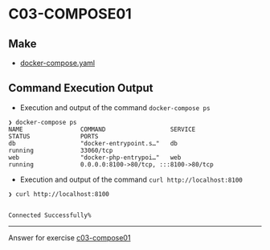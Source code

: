 # C03-COMPOSE01

## Make
- [docker-compose.yaml](docker-compose.yaml)

## Command Execution Output

- Execution and output of the command `docker-compose ps`

```
❯ docker-compose ps
NAME                COMMAND                  SERVICE             STATUS              PORTS
db                  "docker-entrypoint.s…"   db                  running             33060/tcp
web                 "docker-php-entrypoi…"   web                 running             0.0.0.0:8100->80/tcp, :::8100->80/tcp
```

- Execution and output of the command `curl http://localhost:8100`

```
❯ curl http://localhost:8100


Connected Successfully%
```

***
Answer for exercise [c03-compose01](https://github.com/devopsacademyau/academy/blob/af3225a3436f263164e8daebc6bbd1ef3122b900/classes/03class/exercises/c03-compose01/README.md)